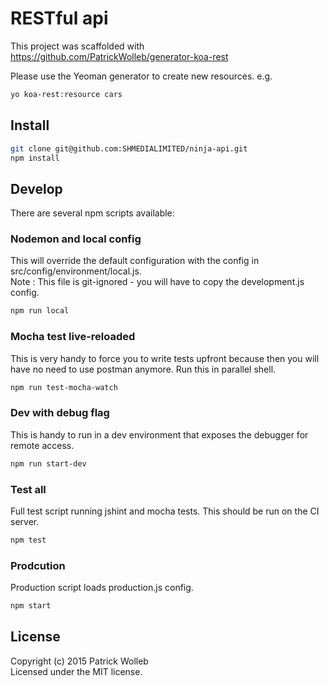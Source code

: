 # RESTful api

This project was scaffolded with  
https://github.com/PatrickWolleb/generator-koa-rest

Please use the Yeoman generator to create new resources. e.g.

```bash
yo koa-rest:resource cars
```

## Install

```bash
git clone git@github.com:SHMEDIALIMITED/ninja-api.git  
npm install  
```

## Develop

There are several npm scripts available:

### Nodemon and local config

This will override the default configuration with the config in src/config/environment/local.js.  
Note : This file is git-ignored - you will have to copy the development.js config.

```bash
npm run local
```

### Mocha test live-reloaded

This is very handy to force you to write tests upfront because then you will have no need to use postman anymore. Run this in parallel shell.

```bash
npm run test-mocha-watch
```

### Dev with debug flag

This is handy to run in a dev environment that exposes the debugger for remote access.

```bash
npm run start-dev
```

### Test all

Full test script running jshint and mocha tests. This should be run on the CI server.

```bash
npm test
```

### Prodcution

Production script loads production.js config.

```bash
npm start
```

## License

Copyright (c) 2015 Patrick Wolleb  
Licensed under the MIT license.
